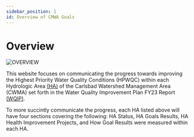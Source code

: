 ```yaml
---
sidebar_position: 1
id: Overview of CMWA Goals
---
```


# Overview
![OVERVIEW](/img/Goals-Progress/Accomplishments.png)

This website focuses on communicating the progress towards improving the Highest Priority Water Quality Conditions (HPWQC) within each Hydrologic Area [(HA)](/) of the Carlsbad Watershed Management Area (CWMA) set forth in the Water Quality Improvement Plan FY23 Report [(WQIP)](https://projectcleanwater.org/download/carlsbad-wma-wqip-updated-2021/).

To more succintly communicate the progress, each HA listed above will have four sections covering the following: HA Status, HA Goals Results, HA Health Improvement Projects, and How Goal Results were measured within each HA.